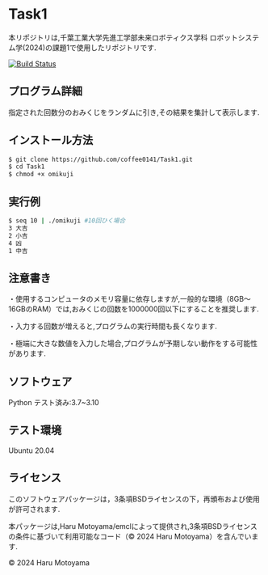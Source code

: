 # Task1
本リポジトリは,千葉工業大学先進工学部未来ロボティクス学科 ロボットシステム学(2024)の課題1で使用したリポジトリです.

[![Build Status](https://github.com/coffee0141/Task1/actions/workflows/test.yml/badge.svg)](https://github.com/coffee0141/Task1/actions/workflows/test.yml)

## プログラム詳細
指定された回数分のおみくじをランダムに引き,その結果を集計して表示します.

## インストール方法
```bash
$ git clone https://github.com/coffee0141/Task1.git
$ cd Task1
$ chmod +x omikuji
```
## 実行例
```bash
$ seq 10 | ./omikuji #10回ひく場合
3 大吉
2 小吉
4 凶
1 中吉
```

## 注意書き
・使用するコンピュータのメモリ容量に依存しますが,一般的な環境（8GB～16GBのRAM）では,おみくじの回数を1000000回以下にすることを推奨します.

・入力する回数が増えると,プログラムの実行時間も長くなります.

・極端に大きな数値を入力した場合,プログラムが予期しない動作をする可能性があります.

## ソフトウェア
Python テスト済み:3.7~3.10

## テスト環境
Ubuntu 20.04

## ライセンス
このソフトウェアパッケージは，3条項BSDライセンスの下，再頒布および使用が許可されます.

本パッケージは,Haru Motoyama/emclによって提供され,3条項BSDライセンスの条件に基づいて利用可能なコード（© 2024 Haru Motoyama）を含んでいます.

© 2024 Haru Motoyama
